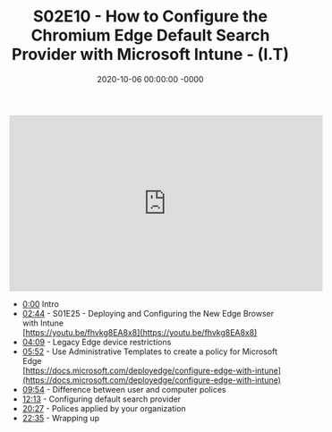 ﻿---
layout: post
title: "S02E10 - How to Configure the Chromium Edge Default Search Provider with Microsoft Intune - (I.T)"
date: 2020-10-06 00:00:00 -0000
categories:
---

<iframe loading="lazy" width="560" height="315" src="https://www.youtube.com/embed/IK1ocTAxpcA" title="YouTube video player" frameborder="0" allow="accelerometer; autoplay; clipboard-write; encrypted-media; gyroscope; picture-in-picture" allowfullscreen></iframe>

- [0:00](https://www.youtube.com/watch?v=IK1ocTAxpcA&t=0s) Intro  
- [02:44](https://www.youtube.com/watch?v=IK1ocTAxpcA&t=164s) - S01E25 - Deploying and Configuring the New Edge Browser with Intune  
[https://youtu.be/fhvkg8EA8x8](https://youtu.be/fhvkg8EA8x8)  
- [04:09](https://www.youtube.com/watch?v=IK1ocTAxpcA&t=249s) - Legacy Edge device restrictions  
- [05:52](https://www.youtube.com/watch?v=IK1ocTAxpcA&t=352s) - Use Administrative Templates to create a policy for Microsoft Edge  
[https://docs.microsoft.com/deployedge/configure-edge-with-intune](https://docs.microsoft.com/deployedge/configure-edge-with-intune)  
- [09:54](https://www.youtube.com/watch?v=IK1ocTAxpcA&t=594s) - Difference between user and computer polices  
- [12:13](https://www.youtube.com/watch?v=IK1ocTAxpcA&t=733s) - Configuring default search provider  
- [20:27](https://www.youtube.com/watch?v=IK1ocTAxpcA&t=1227s) - Polices applied by your organization  
- [22:35](https://www.youtube.com/watch?v=IK1ocTAxpcA&t=1355s) - Wrapping up  

